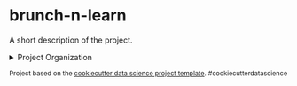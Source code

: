 brunch-n-learn
==============================

A short description of the project.

<details><summary>Project Organization</summary>

    ├── .env               <- Environment variable that can be parsed by `python-dotenv` package.
    ├── .gitignore         <- Files you DO NOT want to put into source control.
    ├── README.md          <- The top-level README for developers using this project.
    ├── data
    │   ├── external       <- Data from third party sources.
    │   ├── interim        <- Intermediate data that has been transformed.
    │   ├── processed      <- The final, canonical data sets for modeling.
    │   └── raw            <- The original, immutable data dump.
    │
    ├── docs               <- A default Sphinx project; see sphinx-doc.org for details
    │
    ├── models             <- Trained and serialized models, model predictions, or model summaries
    │
    ├── notebooks          <- Jupyter notebooks. Naming convention is a number (for ordering),
    │                         the creator's initials, and a short `-` delimited description, e.g.
    │                         `1.0-jqp-initial-data-exploration`.
    │
    ├── references         <- Data dictionaries, manuals, and all other explanatory materials.
    │
    ├── reports            <- Generated analysis as HTML, PDF, LaTeX, etc.
    │   └── figures        <- Generated graphics and figures to be used in reporting
    │
    ├── environment.yml    <- A declarative way to reproduce or set up Conda python environment.
    │
    ├── setup.py           <- makes project pip installable (pip install -e .) so src can be imported
    ├── scripts            <- All other helper Bash or PowerShell scripts
    ├── src                <- Source code for use in this project.
    │   ├── __init__.py    <- Makes src a Python module
    │   │
    │   ├── data           <- Scripts to download or generate data
    │   │   └── make_dataset.py
    │   │
    │   ├── features       <- Scripts to turn raw data into features for modeling
    │   │   └── build_features.py
    │   │
    │   ├── models         <- Scripts to train models and then use trained models to make
    │   │   │                 predictions
    │   │   ├── predict_model.py
    │   │   └── train_model.py
    |   ├── mssql          <- Any SQL Stored Procedures, Queries files
    |   |   |
    |   |   └── sample.sql
    │   │
    |   ├── tests          <- Any Unit Test, Mock Test and Test configuration files
    |   |   |
    |   |   ├── conftest.py
    |   |   ├── mock_test.py
    |   |   └── unit_test.py
    |   | 
    │   └── visualization  <- Scripts to create exploratory and results oriented visualizations
    │       └── visualize.py
    │
    └── config.ini            <- Config file to store SQL connection strings

</details>


<p><small>Project based on the <a target="_blank" href="https://drivendata.github.io/cookiecutter-data-science/">cookiecutter data science project template</a>. #cookiecutterdatascience</small></p>
